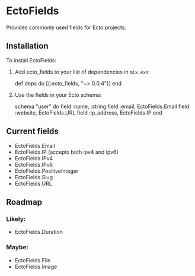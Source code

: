 # EctoFields

Provides commonly used fields for Ecto projects.

## Installation

To install EctoFields:

  1. Add ecto_fields to your list of dependencies in `mix.exs`:

        def deps do
          [{:ecto_fields, "~> 0.0.4"}]
        end

  2. Use the fields in your Ecto schema:

        schema "user" do
          field :name, :string
          field :email, EctoFields.Email
          field :website, EctoFields.URL
          field :ip_address, EctoFields.IP
        end

## Current fields

* EctoFields.Email
* EctoFields.IP (accepts both ipv4 and ipv6)
* EctoFields.IPv4
* EctoFields.IPv6
* EctoFields.PositiveInteger
* EctoFields.Slug
* EctoFields.URL

## Roadmap

### Likely:

* EctoFields.Duration

### Maybe:

* EctoFields.File
* EctoFields.Image

